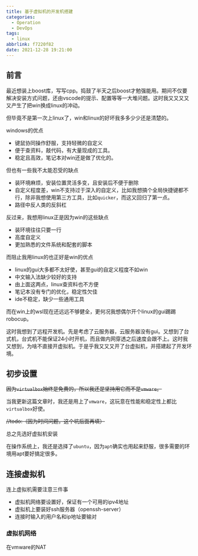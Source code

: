 ```yaml
---
title: 基于虚拟机的开发机搭建
categories:
  - Operation
  - DevOps
tags:
  - linux
abbrlink: f7220f82
date: 2021-12-28 19:21:00
---
```


## 前言

最近想装上boost库，写写cpp。捣鼓了半天之后boost才勉强能用。期间不仅要解决安装方式问题，还由vscode的提示、配置等等一大堆问题。这时我又又又又又产生了把win换成linux的冲动。

但毕竟不是第一次上linux了，win和linux的好坏我多多少少还是清楚的。

windows的优点

- 键鼠协同操作舒服，支持轻微的自定义
- 便于查资料，敲代码，有大量现成的工具。
- 稳定且高效，笔记本对win还是做了优化的。

但也有一些我不太能忍受的缺点

- 装环境麻烦，安装位置灵活多变，且安装后不便于删除
- 自定义程度差，win不支持过于深入的自定义，比如我想搞个全局快捷键都不行，除非我想使用第三方工具，比如`quicker`，而这又回归了第一点。
- 路径中反人类的反斜杠

反过来，我想用linux正是因为win的这些缺点

- 装环境往往只要一行
- 高度自定义
- 更加熟悉的文件系统和配套的脚本

而阻止我用linux的也正好是win的优点

- linux的gui大多都不太好使，甚至gui的自定义程度不如win
- 中文输入法缺少较好的支持
- 由上面这两点，linux查资料也不方便
- 笔记本没有专门的优化，稳定性欠佳
- ide不稳定，缺少一些通用工具

而在win上的wsl现在还远远不够健全，更何况我想偶尔开个linux的gui踢踢robocup。

这时我想到了远程开发机。先是考虑了云服务器，云服务器没有gui。又想到了台式机，台式机不能保证24小时开机，而且做内网穿透之后速度会跟不上。这时我又想到，为啥不直接开虚拟机。于是乎我又又又开了台虚拟机，并搭建起了开发环境。

## 初步设置

~~因为`virtualbox`始终是免费的，所以我还是坚持用它而不是`vmware`。~~

当我更新这篇文章时，我还是用上了`vmware`，这玩意在性能和稳定性上都比`virtualbox`好使。

~~//todo:（因为时间问题，这个坑后面再填）~~

总之先选好虚拟机安装

在操作系统上，我还是选择了`ubuntu`，因为`apt`确实也用起来舒服，很多需要的环境用apt要好搞定很多。

## 连接虚拟机

连上虚拟机需要注意三件事

- 虚拟机网络要设置好，保证有一个可用的ipv4地址
- 虚拟机上要装好ssh服务器（openssh-server）
- 连接时输入的用户名和ip地址要输对

### 虚拟机网络

在vmware的NAT